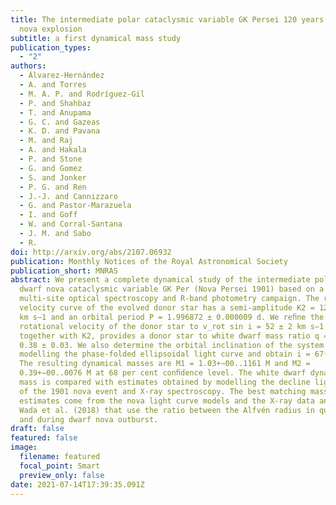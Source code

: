 ```yaml
---
title: The intermediate polar cataclysmic variable GK Persei 120 years after the
  nova explosion
subtitle: a first dynamical mass study
publication_types:
  - "2"
authors:
  - Álvarez-Hernández
  - A. and Torres
  - M. A. P. and Rodríguez-Gil
  - P. and Shahbaz
  - T. and Anupama
  - G. C. and Gazeas
  - K. D. and Pavana
  - M. and Raj
  - A. and Hakala
  - P. and Stone
  - G. and Gomez
  - S. and Jonker
  - P. G. and Ren
  - J.-J. and Cannizzaro
  - G. and Pastor-Marazuela
  - I. and Goff
  - W. and Corral-Santana
  - J. M. and Sabo
  - R.
doi: http://arxiv.org/abs/2107.06932
publication: Monthly Notices of the Royal Astronomical Society
publication_short: MNRAS
abstract: We present a complete dynamical study of the intermediate polar and
  dwarf nova cataclysmic variable GK Per (Nova Persei 1901) based on a
  multi-site optical spectroscopy and R-band photometry campaign. The radial
  velocity curve of the evolved donor star has a semi-amplitude K2 = 126.4 ± 0.9
  km s−1 and an orbital period P = 1.996872 ± 0.000009 d. We reﬁne the projected
  rotational velocity of the donor star to v_rot sin i = 52 ± 2 km s−1 which,
  together with K2, provides a donor star to white dwarf mass ratio q = M2/M1 =
  0.38 ± 0.03. We also determine the orbital inclination of the system by
  modelling the phase-folded ellipsoidal light curve and obtain i = 67◦ ± 5◦.
  The resulting dynamical masses are M1 = 1.03+−00..1161 M and M2 =
  0.39+−00..0076 M at 68 per cent conﬁdence level. The white dwarf dynamical
  mass is compared with estimates obtained by modelling the decline light curve
  of the 1901 nova event and X-ray spectroscopy. The best matching mass
  estimates come from the nova light curve models and the X-ray data analysis by
  Wada et al. (2018) that use the ratio between the Alfvén radius in quiescence
  and during dwarf nova outburst.
draft: false
featured: false
image:
  filename: featured
  focal_point: Smart
  preview_only: false
date: 2021-07-14T17:39:35.091Z
---
```

